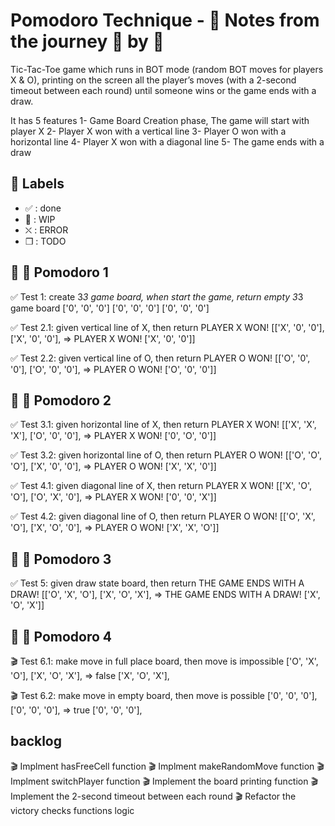 # Pomodoro Technique - :notebook: Notes from the journey :tomato: by :tomato:

Tic-Tac-Toe game which runs in BOT mode (random BOT moves for players X & O), printing on the screen all the player’s moves (with a 2-second timeout between each round) until someone wins or the game ends with a draw.

It has 5 features
1- Game Board Creation phase, The game will start with player X
2- Player X won with a vertical line
3- Player O won with a horizontal line
4- Player X won with a diagonal line
5- The game ends with a draw

## :bookmark: Labels

- ✅ : done
- 🚧 : WIP
- ⛌ : ERROR
- ❒ : TODO

## :tomato: 🍎 Pomodoro 1

✅ Test 1: create 3*3 game board, when start the game, return empty 3*3 game board
['0', '0', '0']
['0', '0', '0']
['0', '0', '0']

✅ Test 2.1: given vertical line of X, then return PLAYER X WON!
[['X', '0', '0'],
 ['X', '0', '0'],    => PLAYER X WON! 
 ['X', '0', '0']]

✅ Test 2.2: given vertical line of O, then return PLAYER O WON!
[['O', '0', '0'],
 ['O', '0', '0'],    => PLAYER O WON! 
 ['O', '0', '0']]

## :tomato: 🍎 Pomodoro 2

✅ Test 3.1: given horizontal line of X, then return PLAYER X WON!
[['X', 'X', 'X'],
 ['O', '0', '0'],    => PLAYER X WON! 
 ['0', 'O', '0']]

✅ Test 3.2: given horizontal line of O, then return PLAYER O WON!
[['O', 'O', 'O'],
 ['X', '0', '0'],    => PLAYER O WON! 
 ['X', 'X', '0']]

✅ Test 4.1: given diagonal line of X, then return PLAYER X WON!
[['X', 'O', 'O'],
 ['O', 'X', '0'],    => PLAYER X WON! 
 ['0', '0', 'X']]

✅ Test 4.2: given diagonal line of O, then return PLAYER O WON!
[['O', 'X', 'O'],
 ['X', 'O', '0'],    => PLAYER O WON! 
 ['X', 'X', 'O']]

## :tomato: 🍎 Pomodoro 3

✅ Test 5: given draw state board, then return THE GAME ENDS WITH A DRAW!
[['O', 'X', 'O'],
 ['X', 'O', 'X'],    => THE GAME ENDS WITH A DRAW! 
 ['X', 'O', 'X']]

## :tomato: 🍎 Pomodoro 4

🎬 Test 6.1: make move in full place board, then move is impossible
['O', 'X', 'O'],
['X', 'O', 'X'], => false
['X', 'O', 'X'],

🎬 Test 6.2: make move in empty board, then move is possible
['0', '0', '0'],
['0', '0', '0'], => true
['0', '0', '0'],

## backlog

🎬 Implment hasFreeCell function
🎬 Implment makeRandomMove function
🎬 Implment switchPlayer function
🎬 Implement the board printing function
🎬 Implement the 2-second timeout between each round
🎬 Refactor the victory checks functions logic
